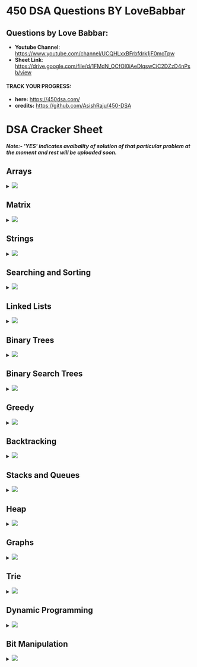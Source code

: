# 450 DSA Questions BY LoveBabbar

## Questions by Love Babbar: 
- **Youtube Channel**: https://www.youtube.com/channel/UCQHLxxBFrbfdrk1jF0moTpw 
- **Sheet Link**: https://drive.google.com/file/d/1FMdN_OCfOI0iAeDlqswCiC2DZzD4nPsb/view

<!--
<h2 id="index">Index :</h2>
<ol>
    <li><a href="#array"> Arrays</a></li>
    <li><a href="#matrix"> Matrix</a></li>
    <li><a href="#string"> Strings</a></li>
    <li><a href="#sns"> Searching & Sorting</a></li>
    <li><a href="#linkedlist"> LinkedList</a></li>
    <li><a href="#binarytrees"> Binary Trees</a></li>
    <li><a href="#bst"> Binary Search Trees</a></li>
    <li><a href="#greedy"> Greedy</a></li>
    <li><a href="#backtracking"> BackTracking</a></li>
    <li><a href="#snq"> Stacks & Queues</a></li>
    <li><a href="#heap"> Heap</a></li>
    <li><a href="#graph"> Graph</a></li>
    <li><a href="#trie"> Trie</a></li>
    <li><a href="#dp"> Dynamic Programming</a></li>
    <li><a href="#bm"> Bit Manipulation</a></li>
</ol>

` Recommended: Please solve it on “PRACTICE ” first, before moving on to the solution. `

-->

#### TRACK YOUR PROGRESS: 
- **here:** https://450dsa.com/
- **credits:** https://github.com/AsishRaju/450-DSA

# DSA Cracker Sheet

***Note:- 'YES' indicates avaibality of solution of that particular problem at the moment and rest will be uploaded soon.*** 

## Arrays

<details>

<summary><img id="array" src="https://img.shields.io/badge/Arrays-35-brightgreen?style=for-the-badge"></summary>


| Topic:              | Problem                                                                                              | Solutions        |
|:-------------------:|------------------------------------------------------------------------------------------------------|:----------------:|
| Array               | [Reverse the array](https://www.geeksforgeeks.org/write-a-program-to-reverse-an-array-or-string/) |<a href="./01-Arrays/01-Reverse-Array.cpp"><img src="https://img.shields.io/badge/Solution-green"></a>|
| Array               | Find the maximum and minimum element in an array                                                     |  YES             |
| Array               | Find the "Kth" max and min element of an array                                                       |  YES             |
| Array               | Given an array which consists of only 0, 1 and 2. Sort the array without using any sorting algo      |  YES             |
| Array               | Move all the negative elements to one side of the array                                              |  YES             |
| Array               | Find the Union and Intersection of the two sorted arrays.                                            |  YES             |
| Array               | Write a program to cyclically rotate an array by one.                                                |  YES             |
| Array               | find Largest sum contiguous Subarray [V. IMP]                                                        |  YES             |
| Array               | Minimise the maximum difference between heights [V.IMP]                                              |  YES             |
| Array               | Minimum no. of Jumps to reach end of an array                                                        |  YES             |
| Array               | find duplicate in an array of N+1 Integers                                                           |  YES             |
| Array               | Merge 2 sorted arrays without using Extra space.                                                     |  YES             |
| Array               | Kadane's Algo [V.V.V.V.V IMP]                                                                        |  YES             |
| Array               | Merge Intervals                                                                                      | <->              |
| Array               | Next Permutation                                                                                     | <->              |
| Array               | Count Inversion                                                                                      | <->              |
| Array               | Best time to buy and Sell stock                                                                      | <->              |
| Array               | find all pairs on integer array whose sum is equal to given number                                   | <->              |
| Array               | find common elements In 3 sorted arrays                                                              | <->              |
| Array               | Rearrange the array in alternating positive and negative items with O(1) extra space                 | <->              |
| Array               | Find if there is any subarray with sum equal to 0                                                    | <->              |
| Array               | Find factorial of a large number                                                                     | <->              |
| Array               | find maximum product subarray                                                                        | <->              |
| Array               | Find longest coinsecutive subsequence                                                                | <->              |
| Array               | Given an array of size n and a number k, fin all elements that appear more than " n/k " times.       | <->              |
| Array               | Maximum profit by buying and selling a share atmost twice                                            | <->              |
| Array               | Find whether an array is a subset of another array                                                   | <->              |
| Array               | Find the triplet that sum to a given value                                                           | <->              |
| Array               | Trapping Rain water problem                                                                          | <->              |
| Array               | Chocolate Distribution problem                                                                       | <->              |
| Array               | Smallest Subarray with sum greater than a given value                                                | <->              |
| Array               | Three way partitioning of an array around a given value                                              | <->              |
| Array               | Minimum swaps required bring elements less equal K together                                          | <->              |
| Array               | Minimum no. of operations required to make an array palindrome                                       | <->              |
| Array               | Median of 2 sorted arrays of equal size                                                              |  YES             |
| Array               | Median of 2 sorted arrays of different size                                                          |  YES             |

</details>

## Matrix

<details>

<summary><img id="matrix" src="https://img.shields.io/badge/Matrix-10-yellow?style=for-the-badge"></summary>

| Topic:              | Problem                                                                                              | Solutions        |
|:-------------------:|------------------------------------------------------------------------------------------------------|:----------------:|
| Matrix              | Spiral traversal on a Matrix                                                                         | YES              |
| Matrix              | Search an element in a matriix                                                                       | YES              |
| Matrix              | Find median in a row wise sorted matrix                                                              | <->              |
| Matrix              | Find row with maximum no. of 1's                                                                     | <->              |
| Matrix              | Print elements in sorted order using row-column wise sorted matrix                                   | <->              |
| Matrix              | Maximum size rectangle                                                                               | <->              |
| Matrix              | Find a specific pair in matrix                                                                       | <->              |
| Matrix              | Rotate matrix by 90 degrees                                                                          | <->              |
| Matrix              | Kth smallest element in a row-cpumn wise sorted matrix                                               | <->              |
| Matrix              | Common elements in all rows of a given matrix                                                        | <->              |

</details>

## Strings

<details>

<summary><img id="string" src="https://img.shields.io/badge/String-42-orange?style=for-the-badge"></summary>

| Topic:              | Problem                                                                                              | Solutions        |
|:-------------------:|------------------------------------------------------------------------------------------------------|:----------------:|
| String              | Reverse a String                                                                                     | YES              |
| String              | Check whether a String is Palindrome or not                                                          | <->              |
| String              | Find Duplicate characters in a string                                                                | <->              |
| String              | Why strings are immutable in Java?                                                                   | <->              |
| String              | Write a Code to check whether one string is a rotation of another                                    | <->              |
| String              | Write a Program to check whether a string is a valid shuffle of two strings or not                   | <->              |
| String              | Count and Say problem                                                                                | <->              |
| String              | Write a program to find the longest Palindrome in a string.[ Longest palindromic Substring]          | <->              |
| String              | Find Longest Recurring Subsequence in String                                                         | <->              |
| String              | Print all Subsequences of a string.                                                                  | <->              |
| String              | Print all the permutations of the given string                                                       | <->              |
| String              | Split the Binary string into two substring with equal 0’s and 1’s                                    | <->              |
| String              | Word Wrap Problem [VERY IMP].                                                                        | <->              |
| String              | EDIT Distance [Very Imp]                                                                             | <->              |
| String              | Find next greater number with same set of digits. [Very Very IMP]                                    | <->              |
| String              | Balanced Parenthesis problem.[Imp]                                                                   | <->              |
| String              | Word break Problem[ Very Imp]                                                                        | <->              |
| String              | Rabin Karp Algo                                                                                      | <->              |
| String              | KMP Algo                                                                                             | <->              |
| String              | Convert a Sentence into its equivalent mobile numeric keypad sequence.                               | <->              |
| String              | Minimum number of bracket reversals needed to make an expression balanced.                           | <->              |
| String              | Count All Palindromic Subsequence in a given String.                                                 | <->              |
| String              | Count of number of given string in 2D character array                                                | <->              |
| String              | Search a Word in a 2D Grid of characters.                                                            | <->              |
| String              | Boyer Moore Algorithm for Pattern Searching.                                                         | <->              |
| String              | Converting Roman Numerals to Decimal                                                                 | <->              |
| String              | Longest Common Prefix                                                                                | <->              |
| String              | Number of flips to make binary string alternate                                                      | <->              |
| String              | Find the first repeated word in string.                                                              | <->              |
| String              | Minimum number of swaps for bracket balancing.                                                       | <->              |
| String              | Find the longest common subsequence between two strings.                                             | <->              |
| String              | Program to generate all possible valid IP addresses from given  string.                              | <->              |
| String              | Write a program tofind the smallest window that contains all characters of string itself.            | <->              |
| String              | Rearrange characters in a string such that no two adjacent are same                                  | <->              |
| String              | Minimum characters to be added at front to make string palindrome                                    | <->              |
| String              | Given a sequence of words, print all anagrams together                                               | <->              |
| String              | Find the smallest window in a string containing all characters of another string                     | <->              |
| String              | Recursively remove all adjacent duplicates                                                           | <->              |
| String              | String matching where one string contains wildcard characters                                        | <->              |
| String              | Function to find Number of customers who could not get a computer                                    | <->              |
| String              | Transform One String to Another using Minimum Number of Given Operation                              | <->              |
| String              | Check if two given strings are isomorphic to each other                                              | <->              |
| String              | Recursively print all sentences that can be formed from list of word lists                           | <->              |

</details>

## Searching and Sorting

<details>

<summary><img id="sns" src="https://img.shields.io/badge/Searching_&_Sorting-36-red?style=for-the-badge"></summary>

| Topic:              | Problem                                                                                              | Solutions        |
|:-------------------:|------------------------------------------------------------------------------------------------------|:----------------:|
| Searching & Sorting | Find first and last positions of an element in a sorted array                                        | YES              |
| Searching & Sorting | Find a Fixed Point (Value equal to index) in a given array                                           | <->              |
| Searching & Sorting | Search in a rotated sorted array                                                                     | <->              |
| Searching & Sorting | square root of an integer                                                                            | <->              |
| Searching & Sorting | Maximum and minimum of an array using minimum number of comparisons                                  | <->              |
| Searching & Sorting | Optimum location of point to minimize total distance                                                 | <->              |
| Searching & Sorting | Find the repeating and the missing                                                                   | <->              |
| Searching & Sorting | find majority element                                                                                | <->              |
| Searching & Sorting | Searching in an array where adjacent differ by at most k                                             | <->              |
| Searching & Sorting | find a pair with a given difference                                                                  | <->              |
| Searching & Sorting | find four elements that sum to a given value                                                         | <->              |
| Searching & Sorting | maximum sum such that no 2 elements are adjacent                                                     | <->              |
| Searching & Sorting | Count triplet with sum smaller than a given value                                                    | <->              |
| Searching & Sorting | merge 2 sorted arrays                                                                                | <->              |
| Searching & Sorting | print all subarrays with 0 sum                                                                       | <->              |
| Searching & Sorting | Product array Puzzle                                                                                 | <->              |
| Searching & Sorting | Sort array according to count of set bits                                                            | <->              |
| Searching & Sorting | minimum no. of swaps required to sort the array                                                      | <->              |
| Searching & Sorting | Bishu and Soldiers                                                                                   | <->              |
| Searching & Sorting | Rasta and Kheshtak                                                                                   | <->              |
| Searching & Sorting | Kth smallest number again                                                                            | <->              |
| Searching & Sorting | Find pivot element in a sorted array                                                                 | <->              |
| Searching & Sorting | K-th Element of Two Sorted Arrays                                                                    | <->              |
| Searching & Sorting | Aggressive cows                                                                                      | <->              |
| Searching & Sorting | Book Allocation Problem                                                                              | <->              |
| Searching & Sorting | EKOSPOJ:                                                                                             | <->              |
| Searching & Sorting | Job Scheduling Algo                                                                                  | <->              |
| Searching & Sorting | Missing Number in AP                                                                                 | <->              |
| Searching & Sorting | Smallest number with atleastn trailing zeroes infactorial                                            | <->              |
| Searching & Sorting | Painters Partition Problem:                                                                          | <->              |
| Searching & Sorting | ROTI-Prata SPOJ                                                                                      | <->              |
| Searching & Sorting | DoubleHelix SPOJ                                                                                     | <->              |
| Searching & Sorting | Subset Sums                                                                                          | <->              |
| Searching & Sorting | Findthe inversion count                                                                              | <->              |
| Searching & Sorting | Implement Merge-sort in-place                                                                        | <->              |
| Searching & Sorting | Partitioning and Sorting Arrays with Many Repeated Entries                                           | <->              |

</details>

## Linked Lists

<details>

<summary><img id="linkedlist" src="https://img.shields.io/badge/Linked_List-36-blue?style=for-the-badge"></summary>

| Topic:              | Problem                                                                                              | Solutions        |
|:-------------------:|------------------------------------------------------------------------------------------------------|:----------------:|
| LinkedList          | Write a Program to reverse the Linked List. (Both Iterative and recursive)                           | <->              |
| LinkedList          | Reverse a Linked List in group of Given Size. [Very Imp]                                             | <->              |
| LinkedList          | Write a program to Detect loop in a linked list.                                                     | <->              |
| LinkedList          | Write a program to Delete loop in a linked list.                                                     | <->              |
| LinkedList          | Find the starting point of the loop.                                                                 | <->              |
| LinkedList          | Remove Duplicates in a sorted Linked List.                                                           | <->              |
| LinkedList          | Remove Duplicates in a Un-sorted Linked List.                                                        | <->              |
| LinkedList          | Write a Program to Move the last element to Front in a Linked List.                                  | <->              |
| LinkedList          | Add “1” to a number represented as a Linked List.                                                    | <->              |
| LinkedList          | Add two numbers represented by linked lists.                                                         | <->              |
| LinkedList          | Intersection of two Sorted Linked List.                                                              | <->              |
| LinkedList          | Intersection Point of two Linked Lists.                                                              | <->              |
| LinkedList          | Merge Sort For Linked lists.[Very Important]                                                         | <->              |
| LinkedList          | Quicksort for Linked Lists.[Very Important]                                                          | <->              |
| LinkedList          | Find the middle Element of a linked list.                                                            | <->              |
| LinkedList          | Check if a linked list is a circular linked list.                                                    | <->              |
| LinkedList          | Split a Circular linked list into two halves.                                                        | <->              |
| LinkedList          | Write a Program to check whether the Singly Linked list is a palindrome or not.                      | <->              |
| LinkedList          | Deletion from a Circular Linked List.                                                                | <->              |
| LinkedList          | Reverse a Doubly Linked list.                                                                        | <->              |
| LinkedList          | Find pairs with a given sum in a DLL.                                                                | <->              |
| LinkedList          | Count triplets in a sorted DLL whose sum is equal to given value “X”.                                | <->              |
| LinkedList          | Sort a “k”sorted Doubly Linked list.[Very IMP]                                                       | <->              |
| LinkedList          | Rotate DoublyLinked list by N nodes.                                                                 | <->              |
| LinkedList          | Rotate a Doubly Linked list in group of Given Size.[Very IMP]                                        | <->              |
| LinkedList          | Can we reverse a linked list in less than O(n) ?                                                     | <->              |
| LinkedList          | Why Quicksort is preferred for. Arrays and Merge Sort for LinkedLists ?                              | <->              |
| LinkedList          | Flatten a Linked List                                                                                | <->              |
| LinkedList          | Sort a LL of 0's, 1's and 2's                                                                        | <->              |
| LinkedList          | Clone a linked list with next and random pointer                                                     | <->              |
| LinkedList          | Merge K sorted Linked list                                                                           | <->              |
| LinkedList          | Multiply 2 no. represented by LL                                                                     | <->              |
| LinkedList          | Delete nodes which have a greater value on right side                                                | <->              |
| LinkedList          | Segregate even and odd nodes in a Linked List                                                        | <->              |
| LinkedList          | Program for n’th node from the end of a Linked List                                                  | <->              |
| LinkedList          | Find the first non-repeating character from a stream of characters                                   | <->              |

</details>

## Binary Trees

<details>

<summary><img id="binarytrees" src="https://img.shields.io/badge/Binary_Trees-35-bluevoilet?style=for-the-badge"></summary>

| Topic:              | Problem                                                                                              | Solutions        |
|:-------------------:|------------------------------------------------------------------------------------------------------|:----------------:|
| Binary Trees        | level order traversal                                                                                | <->              |
| Binary Trees        | Reverse Level Order traversal                                                                        | <->              |
| Binary Trees        | Height of a tree                                                                                     | <->              |
| Binary Trees        | Diameter of a tree                                                                                   | <->              |
| Binary Trees        | Mirror of a tree                                                                                     | <->              |
| Binary Trees        | Inorder Traversal of a tree both using recursion and Iteration                                       | <->              |
| Binary Trees        | Preorder Traversal of a tree both using recursion and Iteration                                      | <->              |
| Binary Trees        | Postorder Traversal of a tree both using recursion and Iteration                                     | <->              |
| Binary Trees        | Left View of a tree                                                                                  | <->              |
| Binary Trees        | Right View of Tree                                                                                   | <->              |
| Binary Trees        | Top View of a tree                                                                                   | <->              |
| Binary Trees        | Bottom View of a tree                                                                                | <->              |
| Binary Trees        | Zig-Zag traversal of a binary tree                                                                   | <->              |
| Binary Trees        | Check if a tree is balanced or not                                                                   | <->              |
| Binary Trees        | Diagnol Traversal of a Binary tree                                                                   | <->              |
| Binary Trees        | Boundary traversal of a Binary tree                                                                  | <->              |
| Binary Trees        | Construct Binary Tree from String with Bracket Representation                                        | <->              |
| Binary Trees        | Convert Binary tree into Doubly Linked List                                                          | <->              |
| Binary Trees        | Convert Binary tree into Sum tree                                                                    | <->              |
| Binary Trees        | Construct Binary tree from Inorder and preorder traversal                                            | <->              |
| Binary Trees        | Find minimum swaps required to convert a Binary tree into BST                                        | <->              |
| Binary Trees        | Check if Binary tree is Sum tree or not                                                              | <->              |
| Binary Trees        | Check if all leaf nodes are at same level or not                                                     | <->              |
| Binary Trees        | Check if a Binary Tree contains duplicate subtrees of size 2 or more [ IMP ]                         | <->              |
| Binary Trees        | Check if 2 trees are mirror or not                                                                   | <->              |
| Binary Trees        | Sum of Nodes on the Longest path from root to leaf node                                              | <->              |
| Binary Trees        | Check if given graph is tree or not.  [ IMP ]                                                        | <->              |
| Binary Trees        | Find Largest subtree sum in a tree                                                                   | <->              |
| Binary Trees        | Maximum Sum of nodes in Binary tree such that no two are adjacent                                    | <->              |
| Binary Trees        | Print all "K" Sum paths in a Binary tree                                                             | <->              |
| Binary Trees        | Find LCA in a Binary tree                                                                            | <->              |
| Binary Trees        | Find distance between 2 nodes in a Binary tree                                                       | <->              |
| Binary Trees        | Kth Ancestor of node in a Binary tree                                                                | <->              |
| Binary Trees        | Find all Duplicate subtrees in a Binary tree [ IMP ]                                                 | <->              |
| Binary Trees        | Tree Isomorphism Problem                                                                             | <->              |

</details>

## Binary Search Trees

<details>

<summary><img id="bst" src="https://img.shields.io/badge/Binary_Search_Trees-22-yellowgreen?style=for-the-badge"></summary>

| Topic:              | Problem                                                                                              | Solutions        |
|:-------------------:|------------------------------------------------------------------------------------------------------|:----------------:|
| Binary Search Trees | Fina a value in a BST                                                                                | <->              |
| Binary Search Trees | Deletion of a node in a BST                                                                          | <->              |
| Binary Search Trees | Find min and max value in a BST                                                                      | <->              |
| Binary Search Trees | Find inorder successor and inorder predecessor in a BST                                              | <->              |
| Binary Search Trees | Check if a tree is a BST or not                                                                      | <->              |
| Binary Search Trees | Populate Inorder successor of all nodes                                                              | <->              |
| Binary Search Trees | Find LCA  of 2 nodes in a BST                                                                        | <->              |
| Binary Search Trees | Construct BST from preorder traversal                                                                | <->              |
| Binary Search Trees | Convert Binary tree into BST                                                                         | <->              |
| Binary Search Trees | Convert a normal BST into a Balanced BST                                                             | <->              |
| Binary Search Trees | Merge two BST [ V.V.V>IMP ]                                                                          | <->              |
| Binary Search Trees | Find Kth largest element in a BST                                                                    | <->              |
| Binary Search Trees | Find Kth smallest element in a BST                                                                   | <->              |
| Binary Search Trees | Count pairs from 2 BST whose sum is equal to given value "X"                                         | <->              |
| Binary Search Trees | Find the median of BST in O(n) time and O(1) space                                                   | <->              |
| Binary Search Trees | Count BST ndoes that lie in a given range                                                            | <->              |
| Binary Search Trees | Replace every element with the least greater element on its right                                    | <->              |
| Binary Search Trees | Given "n" appointments, find the conflicting appointments                                            | <->              |
| Binary Search Trees | Check preorder is valid or not                                                                       | <->              |
| Binary Search Trees | Check whether BST contains Dead end                                                                  | <->              |
| Binary Search Trees | Largest BST in a Binary Tree [ V.V.V.V.V IMP ]                                                       | <->              |
| Binary Search Trees | Flatten BST to sorted list                                                                           | <->              |

</details>

## Greedy

<details>

<summary><img id="greedy" src="https://img.shields.io/badge/Greedy-35-green?style=for-the-badge"> </summary>

| Topic:              | Problem                                                                                              | Solutions        |
|:-------------------:|------------------------------------------------------------------------------------------------------|:----------------:|
| Greedy              | Activity Selection Problem                                                                           | <->              |
| Greedy              | Job SequencingProblem                                                                                | <->              |
| Greedy              | Huffman Coding                                                                                       | <->              |
| Greedy              | Water Connection Problem                                                                             | <->              |
| Greedy              | Fractional Knapsack Problem                                                                          | <->              |
| Greedy              | Greedy Algorithm to find Minimum number of Coins                                                     | <->              |
| Greedy              | Maximum trains for which stoppage can be provided                                                    | <->              |
| Greedy              | Minimum Platforms Problem                                                                            | <->              |
| Greedy              | Buy Maximum Stocks if i stocks can be bought on i-th day                                             | <->              |
| Greedy              | Find the minimum and maximum amount to buy all N candies                                             | <->              |
| Greedy              | Minimize Cash Flow among a given set of friends who have borrowed money from each other              | <->              |
| Greedy              | Minimum Cost to cut a board into squares                                                             | <->              |
| Greedy              | Check if it is possible to survive on Island                                                         | <->              |
| Greedy              | Find maximum meetings in one room                                                                    | <->              |
| Greedy              | Maximum product subset of an array                                                                   | <->              |
| Greedy              | Maximize array sum after K negations                                                                 | <->              |
| Greedy              | Maximize the sum of arr[i]*i                                                                         | <->              |
| Greedy              | Maximum sum of absolute difference of an array                                                       | <->              |
| Greedy              | Maximize sum of consecutive differences in a circular array                                          | <->              |
| Greedy              | Minimum sum of absolute difference of pairs of two arrays                                            | <->              |
| Greedy              | Program for Shortest Job First (or SJF) CPU Scheduling                                               | <->              |
| Greedy              | Program for Least Recently Used (LRU) Page Replacement algorithm                                     | <->              |
| Greedy              | Smallest subset with sum greater than all other elements                                             | <->              |
| Greedy              | Chocolate Distribution Problem                                                                       | <->              |
| Greedy              | DEFKIN -Defense of a Kingdom                                                                         | <->              |
| Greedy              | DIEHARD -DIE HARD                                                                                    | <->              |
| Greedy              | GERGOVIA -Wine trading in Gergovia                                                                   | <->              |
| Greedy              | Picking Up Chicks                                                                                    | <->              |
| Greedy              | CHOCOLA –Chocolate                                                                                   | <->              |
| Greedy              | ARRANGE -Arranging Amplifiers                                                                        | <->              |
| Greedy              | K Centers Problem                                                                                    | <->              |
| Greedy              | Minimum Cost of ropes                                                                                | <->              |
| Greedy              | Find smallest number with given number of digits and sum of digits                                   | <->              |
| Greedy              | Rearrange characters in a string such that no two adjacent are same                                  | <->              |
| Greedy              | Find maximum sum possible equal sum of three stacks                                                  | <->              |

</details>

## Backtracking

<details>

<summary><img id="backtracking" src="https://img.shields.io/badge/Back_Tracking-19-yellow?style=for-the-badge"> </summary>

| Topic:              | Problem                                                                                              | Solutions        |
|:-------------------:|------------------------------------------------------------------------------------------------------|:----------------:|
| BackTracking        | Rat in a maze Problem                                                                                | <->              |
| BackTracking        | Printing all solutions in N-Queen Problem                                                            | <->              |
| BackTracking        | Word Break Problem using Backtracking                                                                | <->              |
| BackTracking        | Remove Invalid Parentheses                                                                           | <->              |
| BackTracking        | Sudoku Solver                                                                                        | <->              |
| BackTracking        | m Coloring Problem                                                                                   | <->              |
| BackTracking        | Print all palindromic partitions of a string                                                         | <->              |
| BackTracking        | Subset Sum Problem                                                                                   | <->              |
| BackTracking        | The Knight’s tour problem                                                                            | <->              |
| BackTracking        | Tug of War                                                                                           | <->              |
| BackTracking        | Find shortest safe route in a path with landmines                                                    | <->              |
| BackTracking        | Combinational Sum                                                                                    | <->              |
| BackTracking        | Find Maximum number possible by doing at-most K swaps                                                | <->              |
| BackTracking        | Print all permutations of a string                                                                   | <->              |
| BackTracking        | Find if there is a path of more than k length from a source                                          | <->              |
| BackTracking        | Longest Possible Route in a Matrix with Hurdles                                                      | <->              |
| BackTracking        | Print all possible paths from top left to bottom right of a mXn matrix                               | <->              |
| BackTracking        | Partition of a set intoK subsets with equal sum                                                      | <->              |
| BackTracking        | Find the K-th Permutation Sequence of first N natural numbers                                        | <->              |

</details>

## Stacks and Queues

<details>

<summary><img id="snq" src="https://img.shields.io/badge/Stacks_&_Queues-38-red?style=for-the-badge"> </summary>

| Topic:              | Problem                                                                                              | Solutions        |
|:-------------------:|------------------------------------------------------------------------------------------------------|:----------------:|
| Stacks & Queues     | Implement Stack from Scratch                                                                         |  YES             |
| Stacks & Queues     | Implement Queue from Scratch                                                                         |  YES             |
| Stacks & Queues     | Implement 2 stack in an array                                                                        |  YES             |
| Stacks & Queues     | find the middle element of a stack                                                                   |  YES             |
| Stacks & Queues     | Implement "N" stacks in an Array                                                                     | <->              |
| Stacks & Queues     | Check the expression has valid or Balanced parenthesis or not.                                       | <->              |
| Stacks & Queues     | Reverse a String using Stack                                                                         | <->              |
| Stacks & Queues     | Design a Stack that supports getMin() in O(1) time and O(1) extra space.                             | <->              |
| Stacks & Queues     | Find the next Greater element                                                                        | <->              |
| Stacks & Queues     | The celebrity Problem                                                                                | <->              |
| Stacks & Queues     | Arithmetic Expression evaluation                                                                     | <->              |
| Stacks & Queues     | Evaluation of Postfix expression                                                                     | <->              |
| Stacks & Queues     | Implement a method to insert an element at its bottom without using any other data structure.        | <->              |
| Stacks & Queues     | Reverse a stack using recursion                                                                      | <->              |
| Stacks & Queues     | Sort a Stack using recursion                                                                         | <->              |
| Stacks & Queues     | Merge Overlapping Intervals                                                                          | <->              |
| Stacks & Queues     | Largest rectangular Area in Histogram                                                                |  YES             |
| Stacks & Queues     | Length of the Longest Valid Substring                                                                | <->              |
| Stacks & Queues     | Expression contains redundant bracket or not                                                         | <->              |
| Stacks & Queues     | Implement Stack using Queue                                                                          | <->              |
| Stacks & Queues     | Implement Stack using Deque                                                                          | <->              |
| Stacks & Queues     | Stack Permutations (Check if an array is stack permutation of other)                                 | <->              |
| Stacks & Queues     | Implement Queue using Stack                                                                          | <->              |
| Stacks & Queues     | Implement "n" queue in an array                                                                      | <->              |
| Stacks & Queues     | Implement a Circular queue                                                                           | <->              |
| Stacks & Queues     | LRU Cache Implementationa                                                                            | <->              |
| Stacks & Queues     | Reverse a Queue using recursion                                                                      | <->              |
| Stacks & Queues     | Reverse the first “K” elements of a queue                                                            | <->              |
| Stacks & Queues     | Interleave the first half of the queue with second half                                              | <->              |
| Stacks & Queues     | Find the first circular tour that visits all Petrol Pumps                                            | <->              |
| Stacks & Queues     | Minimum time required to rot all oranges                                                             | <->              |
| Stacks & Queues     | Distance of nearest cell having 1 in a binary matrix                                                 | <->              |
| Stacks & Queues     | First negative integer in every window of size “k”                                                   | <->              |
| Stacks & Queues     | Check if all levels of two trees are anagrams or not.                                                | <->              |
| Stacks & Queues     | Sum of minimum and maximum elements of all subarrays of size “k”.                                    | <->              |
| Stacks & Queues     | Minimum sum of squares of character counts in a given string after removing “k” characters.          | <->              |
| Stacks & Queues     | Queue based approach or first non-repeating character in a stream.                                   | <->              |
| Stacks & Queues     | Next Smaller Element                                                                                 |  YES             |

</details>

## Heap

<details>

<summary><img id="heap" src="https://img.shields.io/badge/Heap-18-orange?style=for-the-badge"></summary>

| Topic:              | Problem                                                                                              | Solutions        |
|:-------------------:|------------------------------------------------------------------------------------------------------|:----------------:|
| Heap                | Implement a Maxheap/MinHeap using arrays and recursion.                                              | <->              |
| Heap                | Sort an Array using heap. (HeapSort)                                                                 | <->              |
| Heap                | Maximum of all subarrays of size k.                                                                  | <->              |
| Heap                | “k” largest element in an array                                                                      | <->              |
| Heap                | Kth smallest and largest element in an unsorted array                                                | <->              |
| Heap                | Merge “K” sorted arrays. [ IMP ]                                                                     | <->              |
| Heap                | Merge 2 Binary Max Heaps                                                                             | <->              |
| Heap                | Kth largest sum continuous subarrays                                                                 | <->              |
| Heap                | Leetcode- reorganize strings                                                                         | <->              |
| Heap                | Merge “K” Sorted Linked Lists [V.IMP]                                                                | <->              |
| Heap                | Smallest range in “K” Lists                                                                          | <->              |
| Heap                | Median in a stream of Integers                                                                       | <->              |
| Heap                | Check if a Binary Tree is Heap                                                                       | <->              |
| Heap                | Connect “n” ropes with minimum cost                                                                  | <->              |
| Heap                | Convert BST to Min Heap                                                                              | <->              |
| Heap                | Convert min heap to max heap                                                                         | <->              |
| Heap                | Rearrange characters in a string such that no two adjacent are same.                                 | <->              |
| Heap                | Minimum sum of two numbers formed from digits of an array                                            | <->              |

</details>

## Graphs

<details>

<summary><img id="graph" src="https://img.shields.io/badge/Graph-44-orange?style=for-the-badge"></summary>

| Topic:              | Problem                                                                                              | Solutions        |
|:-------------------:|------------------------------------------------------------------------------------------------------|:----------------:|
| Graph               | Create a Graph, print it                                                                             | <->              |
| Graph               | Implement BFS algorithm                                                                              | <->              |
| Graph               | Implement DFS Algo                                                                                   | <->              |
| Graph               | Detect Cycle in Directed Graph using BFS/DFS Algo                                                    | <->              |
| Graph               | Detect Cycle in UnDirected Graph using BFS/DFS Algo                                                  | <->              |
| Graph               | Search in a Maze                                                                                     | <->              |
| Graph               | Minimum Step by Knight                                                                               | <->              |
| Graph               | flood fill algo                                                                                      | <->              |
| Graph               | Clone a graph                                                                                        | <->              |
| Graph               | Making wired Connections                                                                             | <->              |
| Graph               | word Ladder                                                                                          | <->              |
| Graph               | Dijkstra algo                                                                                        | <->              |
| Graph               | Implement Topological Sort                                                                           | <->              |
| Graph               | Minimum time taken by each job to be completed given by a Directed Acyclic Graph                     | <->              |
| Graph               | Find whether it is possible to finish all tasks or not from given dependencies                       | <->              |
| Graph               | Find the no. of Isalnds                                                                              | <->              |
| Graph               | Given a sorted Dictionary of an Alien Language, find order of characters                             | <->              |
| Graph               | Implement Kruksal’sAlgorithm                                                                         | <->              |
| Graph               | Implement Prim’s Algorithm                                                                           | <->              |
| Graph               | Total no. of Spanning tree in a graph                                                                | <->              |
| Graph               | Implement Bellman Ford Algorithm                                                                     | <->              |
| Graph               | Implement Floyd warshallAlgorithm                                                                    | <->              |
| Graph               | Travelling Salesman Problem                                                                          | <->              |
| Graph               | Graph ColouringProblem                                                                               | <->              |
| Graph               | Snake and Ladders Problem                                                                            | <->              |
| Graph               | Find bridge in a graph                                                                               | <->              |
| Graph               | Count Strongly connected Components(Kosaraju Algo)                                                   | <->              |
| Graph               | Check whether a graph is Bipartite or Not                                                            | <->              |
| Graph               | Detect Negative cycle in a graph                                                                     | <->              |
| Graph               | Longest path in a Directed Acyclic Graph                                                             | <->              |
| Graph               | Journey to the Moon                                                                                  | <->              |
| Graph               | Cheapest Flights Within K Stops                                                                      | <->              |
| Graph               | Oliver and the Game                                                                                  | <->              |
| Graph               | Water Jug problem using BFS                                                                          | <->              |
| Graph               | Water Jug problem using BFS                                                                          | <->              |
| Graph               | Find if there is a path of more thank length from a source                                           | <->              |
| Graph               | M-ColouringProblem                                                                                   | <->              |
| Graph               | Minimum edges to reverse o make path from source to destination                                      | <->              |
| Graph               | Paths to travel each nodes using each edge(Seven Bridges)                                            | <->              |
| Graph               | Vertex Cover Problem                                                                                 | <->              |
| Graph               | Chinese Postman or Route Inspection                                                                  | <->              |
| Graph               | Number of Triangles in a Directed and Undirected Graph                                               | <->              |
| Graph               | Minimise the cashflow among a given set of friends who have borrowed money from each other           | <->              |
| Graph               | Two Clique Problem                                                                                   | <->              |

</details>

## Trie

<details>

<summary><img id="trie" src="https://img.shields.io/badge/Trie-06-blue?style=for-the-badge"></summary>

| Topic:              | Problem                                                                                              | Solutions        |
|:-------------------:|------------------------------------------------------------------------------------------------------|:----------------:|
| Trie                | Construct a trie from scratch                                                                        | <->              |
| Trie                | Find shortest unique prefix for every word in a given list                                           | <->              |
| Trie                | Word Break Problem \| (Trie solution)                                                                | <->              |
| Trie                | Given a sequence of words, print all anagrams together                                               | <->              |
| Trie                | Implement a Phone Directory                                                                          | <->              |
| Trie                | Print unique rows in a given boolean matrix                                                          | <->              |

</details>

## Dynamic Programming

<details>

<summary><img id="dp" src="https://img.shields.io/badge/ Dynamic_Programming-60-ff69b4?style=for-the-badge"></summary>

| Topic:              | Problem                                                                                              | Solutions        |
|:-------------------:|------------------------------------------------------------------------------------------------------|:----------------:|
| Dynamic Programming | Coin ChangeProblem                                                                                   | <->              |
| Dynamic Programming | Knapsack Problem                                                                                     | <->              |
| Dynamic Programming | Binomial CoefficientProblem                                                                          | <->              |
| Dynamic Programming | Permutation CoefficientProblem                                                                       | <->              |
| Dynamic Programming | Program for nth Catalan Number                                                                       | <->              |
| Dynamic Programming | Matrix Chain Multiplication                                                                          | <->              |
| Dynamic Programming | Edit Distance                                                                                        | <->              |
| Dynamic Programming | Subset Sum Problem                                                                                   | <->              |
| Dynamic Programming | Friends Pairing Problem                                                                              | <->              |
| Dynamic Programming | Gold Mine Problem                                                                                    | <->              |
| Dynamic Programming | Assembly Line SchedulingProblem                                                                      | <->              |
| Dynamic Programming | Painting the Fenceproblem                                                                            | <->              |
| Dynamic Programming | Maximize The Cut Segments                                                                            | <->              |
| Dynamic Programming | Longest Common Subsequence                                                                           | <->              |
| Dynamic Programming | Longest Repeated Subsequence                                                                         | <->              |
| Dynamic Programming | Longest Increasing Subsequence                                                                       | <->              |
| Dynamic Programming | Space Optimized Solution of LCS                                                                      | <->              |
| Dynamic Programming | LCS (Longest Common Subsequence) of three strings                                                    | <->              |
| Dynamic Programming | Maximum Sum Increasing Subsequence                                                                   | <->              |
| Dynamic Programming | Count all subsequences having product less than K                                                    | <->              |
| Dynamic Programming | Longest subsequence such that difference between adjacent is one                                     | <->              |
| Dynamic Programming | Maximum subsequence sum such that no three are consecutive                                           | <->              |
| Dynamic Programming | Egg Dropping Problem                                                                                 | <->              |
| Dynamic Programming | Maximum Length Chain of Pairs                                                                        | <->              |
| Dynamic Programming | Maximum size square sub-matrix with all 1s                                                           | <->              |
| Dynamic Programming | Maximum sum of pairs with specific difference                                                        | <->              |
| Dynamic Programming | Min Cost PathProblem                                                                                 | <->              |
| Dynamic Programming | Maximum difference of zeros and ones in binary string                                                | <->              |
| Dynamic Programming | Minimum number of jumps to reach end                                                                 | <->              |
| Dynamic Programming | Minimum cost to fill given weight in a bag                                                           | <->              |
| Dynamic Programming | Minimum removals from array to make max –min <= K                                                    | <->              |
| Dynamic Programming | Longest Common Substring                                                                             | <->              |
| Dynamic Programming | Count number of ways to reacha given score in a game                                                 | <->              |
| Dynamic Programming | Count Balanced Binary Trees of Height h                                                              | <->              |
| Dynamic Programming | LargestSum Contiguous Subarray [V>V>V>V IMP ]                                                        | <->              |
| Dynamic Programming | Smallest sum contiguous subarray                                                                     | <->              |
| Dynamic Programming | Unbounded Knapsack (Repetition of items allowed)                                                     | <->              |
| Dynamic Programming | Word Break Problem                                                                                   | <->              |
| Dynamic Programming | Largest Independent Set Problem                                                                      | <->              |
| Dynamic Programming | Partition problem                                                                                    | <->              |
| Dynamic Programming | Longest Palindromic Subsequence                                                                      | <->              |
| Dynamic Programming | Count All Palindromic Subsequence in a given String                                                  | <->              |
| Dynamic Programming | Longest Palindromic Substring                                                                        | <->              |
| Dynamic Programming | Longest alternating subsequence                                                                      | <->              |
| Dynamic Programming | Weighted Job Scheduling                                                                              | <->              |
| Dynamic Programming | Coin game winner where every player has three choices                                                | <->              |
| Dynamic Programming | Count Derangements (Permutation such that no element appears in its original position) [ IMPORTANT ] | <->              |
| Dynamic Programming | Maximum profit by buying and selling a share at most twice [ IMP ]                                   | <->              |
| Dynamic Programming | Optimal Strategy for a Game                                                                          | <->              |
| Dynamic Programming | Optimal Binary Search Tree                                                                           | <->              |
| Dynamic Programming | Palindrome PartitioningProblem                                                                       | <->              |
| Dynamic Programming | Word Wrap Problem                                                                                    | <->              |
| Dynamic Programming | Mobile Numeric Keypad Problem [ IMP ]                                                                | <->              |
| Dynamic Programming | Boolean Parenthesization Problem                                                                     | <->              |
| Dynamic Programming | Largest rectangular sub-matrix whose sum is 0                                                        | <->              |
| Dynamic Programming | Largest area rectangular sub-matrix with equal number of 1’s and 0’s [ IMP ]                         | <->              |
| Dynamic Programming | Maximum sum rectangle in a 2D matrix                                                                 | <->              |
| Dynamic Programming | Maximum profit by buying and selling a share at most k times                                         | <->              |
| Dynamic Programming | Find if a string is interleaved of two other strings                                                 | <->              |
| Dynamic Programming | Maximum Length of Pair Chain                                                                         | <->              |

</details>

## Bit Manipulation

<details>

<summary><img id="bm" src="https://img.shields.io/badge/Bit_Manipulation-10-bluevoilet?style=for-the-badge"></summary>

| Topic:              | Problem                                                                                              | Solutions        |
|:-------------------:|------------------------------------------------------------------------------------------------------|:----------------:|
| Bit Manipulation    | Count set bits in an integer                                                                         | <->              |
| Bit Manipulation    | Find the two non-repeating elements in an array of repeating elements                                | <->              |
| Bit Manipulation    | Count number of bits to be flipped to convert A to B                                                 | <->              |
| Bit Manipulation    | Count total set bits in all numbers from 1 to n                                                      | <->              |
| Bit Manipulation    | Program to find whether a no is power of two                                                         | <->              |
| Bit Manipulation    | Find position of the only set bit                                                                    | <->              |
| Bit Manipulation    | Copy set bits in a range                                                                             | <->              |
| Bit Manipulation    | Divide two integers without using multiplication, division and mod operator                          | <->              |
| Bit Manipulation    | Calculate square of a number without using *, / and pow()                                            | <->              |
| Bit Manipulation    | Power Set                                                                                            | <->              |
